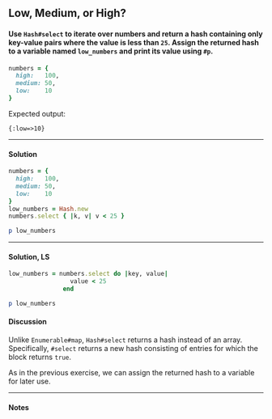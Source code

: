 ## Low, Medium, or High?
#### Use `Hash#select` to iterate over numbers and return a hash containing only key-value pairs where the value is less than `25`. Assign the returned hash to a variable named `low_numbers` and print its value using `#p`.
```ruby
numbers = {
  high:   100,
  medium: 50,
  low:    10
}
```
Expected output:

`{:low=>10}`
___
#### Solution
```ruby
numbers = {
  high:   100,
  medium: 50,
  low:    10
}
low_numbers = Hash.new
numbers.select { |k, v| v < 25 }

p low_numbers
```
___
#### Solution, LS
```ruby
low_numbers = numbers.select do |key, value|
                 value < 25
               end

p low_numbers
```
#### Discussion
Unlike `Enumerable#map`, `Hash#select` returns a hash instead of an array. Specifically, `#select` returns a new hash consisting of entries for which the block returns `true`.

As in the previous exercise, we can assign the returned hash to a variable for later use.
___
#### Notes
